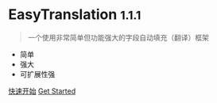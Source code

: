 <!-- _coverpage.md -->

# EasyTranslation <small>1.1.1</small>

> 一个使用非常简单但功能强大的字段自动填充（翻译）框架

- 简单
- 强大
- 可扩展性强

[快速开始](zh-cn/)
[Get Started](en-us/)

